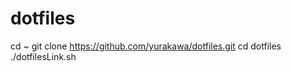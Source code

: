 # dotfiles
 cd ~
 git clone https://github.com/yurakawa/dotfiles.git
 cd dotfiles
 ./dotfilesLink.sh
